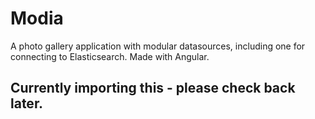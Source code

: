 # Modia
A photo gallery application with modular datasources, including one for connecting to Elasticsearch. Made with Angular.

## Currently importing this - please check back later.

